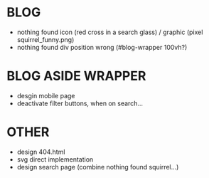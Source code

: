 # BLOG
- nothing found icon (red cross in a search glass) / graphic (pixel squirrel_funny.png)
- nothing found div position wrong (#blog-wrapper 100vh?)

# BLOG ASIDE WRAPPER
- desgin mobile page
- deactivate filter buttons, when on search...

# OTHER
- design 404.html
- svg direct implementation 
- design search page (combine nothing found squirrel...)
